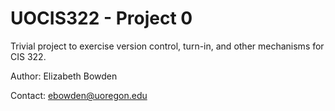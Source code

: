 # UOCIS322 - Project 0

Trivial project to exercise version control, turn-in, and other mechanisms
for CIS 322.

Author: Elizabeth Bowden

Contact: ebowden@uoregon.edu